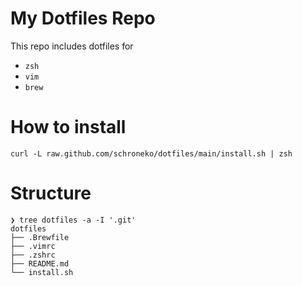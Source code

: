 # My Dotfiles Repo

This repo includes dotfiles for

- `zsh`
- `vim`
- `brew`

# How to install
```
curl -L raw.github.com/schroneko/dotfiles/main/install.sh | zsh
```

# Structure
```
❯ tree dotfiles -a -I '.git'    
dotfiles
├── .Brewfile
├── .vimrc
├── .zshrc
├── README.md
└── install.sh
```
